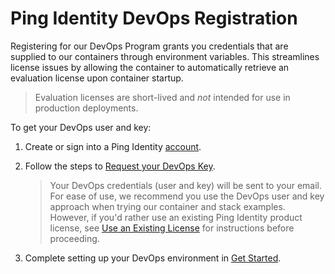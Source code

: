 # Ping Identity DevOps Registration

Registering for our DevOps Program grants you credentials that are supplied to our containers through environment variables. This streamlines license issues by allowing the container to automatically retrieve an evaluation license upon container startup.

> Evaluation licenses are short-lived and *not* intended for use in production deployments.

To get your DevOps user and key:

1. Create or sign into a Ping Identity [account](https://www.pingidentity.com/en/account/sign-on.html).
1. Follow the steps to [Request your DevOps Key](prodLicense.md#obtaining-a-ping-identity-devops-user-and-key).

    > Your DevOps credentials (user and key) will be sent to your email. For ease of use, we recommend you use the DevOps user and key approach when trying our container and stack examples. However, if you'd rather use an existing Ping Identity product license, see [Use an Existing License](existingLicense.md) for instructions before proceeding.

1. Complete setting up your DevOps environment in [Get Started](getStarted.md).

